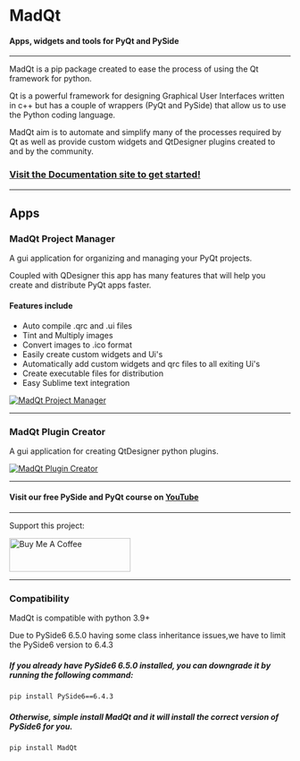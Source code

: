 # MadQt
#### Apps, widgets and tools for PyQt and PySide

***

MadQt is a pip package created to ease the process of using the Qt framework for python.

Qt is a powerful framework for designing Graphical User Interfaces written in c++ but
has a couple of wrappers (PyQt and PySide) that allow us to use the Python coding language.

MadQt aim is to automate and simplify many of the processes required by Qt as well
as provide custom widgets and QtDesigner plugins created to and by the community.

### [Visit the Documentation site to get started!](https://madponyinteractive.github.io/MadQt/get-started.html)


***

## Apps
### MadQt Project Manager
A gui application for organizing and managing your PyQt projects.

Coupled with QDesigner this app has many features that will help you create
and distribute PyQt apps faster.

#### Features include
- Auto compile .qrc and .ui files
- Tint and Multiply images
- Convert images to .ico format
- Easily create custom widgets and Ui's
- Automatically add custom widgets and qrc files to all exiting Ui's
- Create executable files for distribution
- Easy Sublime text integration

[![MadQt Project Manager](https://user-images.githubusercontent.com/30872066/146844155-228f4858-f0b8-4409-aec2-3a8d4a74fccb.png)](https://madponyinteractive.github.io/MadQt/ProjectManager/)

***
### MadQt Plugin Creator
A gui application for creating QtDesigner python plugins.

[![MadQt Plugin Creator](https://user-images.githubusercontent.com/30872066/147564757-4022a05d-09b1-46f1-ab56-04056f3b8a38.png)](https://madponyinteractive.github.io/MadQt/plugin_creator.html)



***

#### Visit our free PySide and PyQt course on [YouTube](https://youtube.com/playlist?list=PLuvCsqbtUSFAEmez6Tuyi2KitVcS4fLWX)

***

Support this project:

<a href="https://www.buymeacoffee.com/MadPonyInt" target="_blank">
    <img src="https://cdn.buymeacoffee.com/buttons/v2/default-yellow.png" alt="Buy Me A Coffee" style="height: 60px !important;width: 217px !important;" >
</a>



***
### Compatibility
MadQt is compatible with python 3.9+ 

Due to PySide6 6.5.0 having some class inheritance issues,we have to limit the PySide6 version to 6.4.3

##### If you already have PySide6 6.5.0 installed, you can downgrade it by running the following command:
```bash
pip install PySide6==6.4.3
```

##### Otherwise, simple install MadQt and it will install the correct version of PySide6 for you.
```bash
pip install MadQt
```
